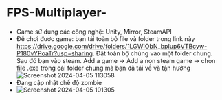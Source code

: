 
# FPS-Multiplayer-
- Game sử dụng các công nghệ: Unity, Mirror, SteamAPI
- Để chơi được game: bạn tải toàn bộ file và folder trong link này https://drive.google.com/drive/folders/1LGWIObN_bpIup6VTBcyw-P180vYPoaTr?usp=sharing. Đặt toàn bộ chúng vào một folder chung. Sau đó bạn vào steam. Add a game -> Add a non steam game -> chọn file .exe trong cái folder chung mà bạn đã tải về và tận hưởng
![Screenshot 2024-04-05 113058](https://github.com/dungs072/FPS-Multiplayer-/assets/82323846/fac5de21-f7f3-4de8-8963-b566088b5ce2)
- Đang cập nhật chế độ zombie
- ![Screenshot 2024-04-05 101305](https://github.com/dungs072/FPS-Multiplayer-/assets/82323846/0c5a5a6c-9893-4252-a1a2-9d431d4faad2)

